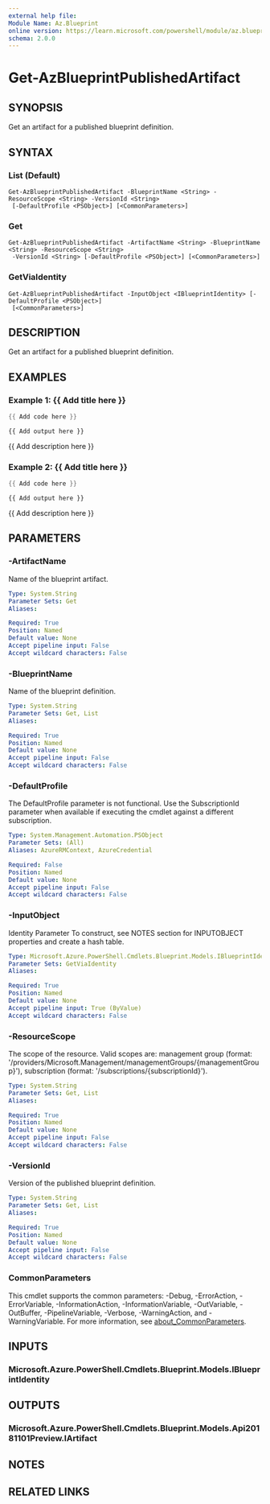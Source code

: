 ```yaml
---
external help file:
Module Name: Az.Blueprint
online version: https://learn.microsoft.com/powershell/module/az.blueprint/get-azblueprintpublishedartifact
schema: 2.0.0
---
```


# Get-AzBlueprintPublishedArtifact

## SYNOPSIS
Get an artifact for a published blueprint definition.

## SYNTAX

### List (Default)
```
Get-AzBlueprintPublishedArtifact -BlueprintName <String> -ResourceScope <String> -VersionId <String>
 [-DefaultProfile <PSObject>] [<CommonParameters>]
```

### Get
```
Get-AzBlueprintPublishedArtifact -ArtifactName <String> -BlueprintName <String> -ResourceScope <String>
 -VersionId <String> [-DefaultProfile <PSObject>] [<CommonParameters>]
```

### GetViaIdentity
```
Get-AzBlueprintPublishedArtifact -InputObject <IBlueprintIdentity> [-DefaultProfile <PSObject>]
 [<CommonParameters>]
```

## DESCRIPTION
Get an artifact for a published blueprint definition.

## EXAMPLES

### Example 1: {{ Add title here }}
```powershell
{{ Add code here }}
```

```output
{{ Add output here }}
```

{{ Add description here }}

### Example 2: {{ Add title here }}
```powershell
{{ Add code here }}
```

```output
{{ Add output here }}
```

{{ Add description here }}

## PARAMETERS

### -ArtifactName
Name of the blueprint artifact.

```yaml
Type: System.String
Parameter Sets: Get
Aliases:

Required: True
Position: Named
Default value: None
Accept pipeline input: False
Accept wildcard characters: False
```

### -BlueprintName
Name of the blueprint definition.

```yaml
Type: System.String
Parameter Sets: Get, List
Aliases:

Required: True
Position: Named
Default value: None
Accept pipeline input: False
Accept wildcard characters: False
```

### -DefaultProfile
The DefaultProfile parameter is not functional.
Use the SubscriptionId parameter when available if executing the cmdlet against a different subscription.

```yaml
Type: System.Management.Automation.PSObject
Parameter Sets: (All)
Aliases: AzureRMContext, AzureCredential

Required: False
Position: Named
Default value: None
Accept pipeline input: False
Accept wildcard characters: False
```

### -InputObject
Identity Parameter
To construct, see NOTES section for INPUTOBJECT properties and create a hash table.

```yaml
Type: Microsoft.Azure.PowerShell.Cmdlets.Blueprint.Models.IBlueprintIdentity
Parameter Sets: GetViaIdentity
Aliases:

Required: True
Position: Named
Default value: None
Accept pipeline input: True (ByValue)
Accept wildcard characters: False
```

### -ResourceScope
The scope of the resource.
Valid scopes are: management group (format: '/providers/Microsoft.Management/managementGroups/{managementGroup}'), subscription (format: '/subscriptions/{subscriptionId}').

```yaml
Type: System.String
Parameter Sets: Get, List
Aliases:

Required: True
Position: Named
Default value: None
Accept pipeline input: False
Accept wildcard characters: False
```

### -VersionId
Version of the published blueprint definition.

```yaml
Type: System.String
Parameter Sets: Get, List
Aliases:

Required: True
Position: Named
Default value: None
Accept pipeline input: False
Accept wildcard characters: False
```

### CommonParameters
This cmdlet supports the common parameters: -Debug, -ErrorAction, -ErrorVariable, -InformationAction, -InformationVariable, -OutVariable, -OutBuffer, -PipelineVariable, -Verbose, -WarningAction, and -WarningVariable. For more information, see [about_CommonParameters](http://go.microsoft.com/fwlink/?LinkID=113216).

## INPUTS

### Microsoft.Azure.PowerShell.Cmdlets.Blueprint.Models.IBlueprintIdentity

## OUTPUTS

### Microsoft.Azure.PowerShell.Cmdlets.Blueprint.Models.Api20181101Preview.IArtifact

## NOTES

## RELATED LINKS

